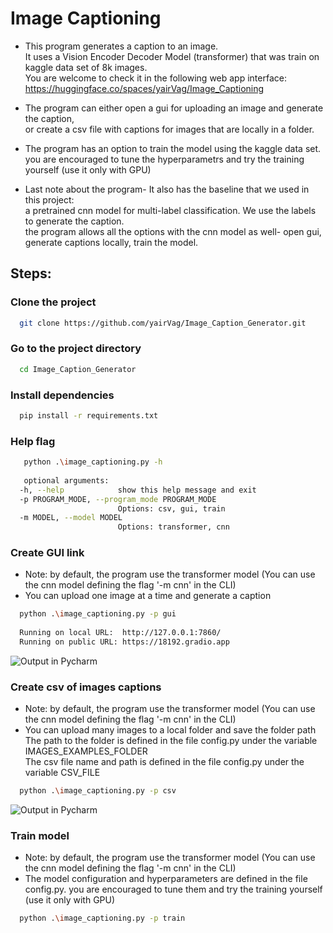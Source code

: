 # Image Captioning

- This program generates a caption to an image.  
It uses a Vision Encoder Decoder Model (transformer)
that was train on kaggle data set of 8k images.  
You are welcome to check it in the following web app interface: https://huggingface.co/spaces/yairVag/Image_Captioning

- The program can either open a gui for uploading an image and generate the caption,  
or create a csv file with captions for images that are locally in a folder.


- The program has an option to train the model using the kaggle data set.   
you are encouraged to tune the hyperparametrs and try the training yourself (use it only with GPU)


- Last note about the program- It also has the baseline that we used in this project:  
 a pretrained cnn model for multi-label classification. We use the labels to generate the caption.   
the program allows all the options with the cnn model as well- open gui, generate captions locally, train the model.
 


## Steps: 

### Clone the project

```bash
  git clone https://github.com/yairVag/Image_Caption_Generator.git
```

### Go to the project directory

```bash
  cd Image_Caption_Generator
```

### Install dependencies

```bash
  pip install -r requirements.txt
```

### Help flag

```bash
   python .\image_captioning.py -h
   
   optional arguments:
  -h, --help            show this help message and exit
  -p PROGRAM_MODE, --program_mode PROGRAM_MODE
                        Options: csv, gui, train
  -m MODEL, --model MODEL
                        Options: transformer, cnn
```

### Create GUI link
* Note: by default, the program use the transformer model (You can use the cnn model defining the flag '-m cnn' in the CLI)
* You can upload one image at a time and generate a caption
```bash
  python .\image_captioning.py -p gui
  
  Running on local URL:  http://127.0.0.1:7860/
  Running on public URL: https://18192.gradio.app
```
  ![Output in Pycharm](https://user-images.githubusercontent.com/100131903/177012162-bac9cd0e-88cb-429f-bb3b-735a64ee193d.png)


### Create csv of images captions
* Note: by default, the program use the transformer model (You can use the cnn model defining the flag '-m cnn' in the CLI)
* You can upload many images to a local folder and save the folder path  
The path to the folder is defined in the file config.py under the variable IMAGES_EXAMPLES_FOLDER  
The csv file name and path is defined in the file config.py under the variable CSV_FILE
```bash
  python .\image_captioning.py -p csv
```
  ![Output in Pycharm](https://user-images.githubusercontent.com/100131903/177012497-3dde4aa3-d4a7-42fa-aedf-845fd939168d.png)


### Train model
* Note: by default, the program use the transformer model (You can use the cnn model defining the flag '-m cnn' in the CLI)
* The model configuration and hyperparameters are defined in the file config.py. you are encouraged to tune them and try the training yourself (use it only with GPU)
```bash
  python .\image_captioning.py -p train
```
